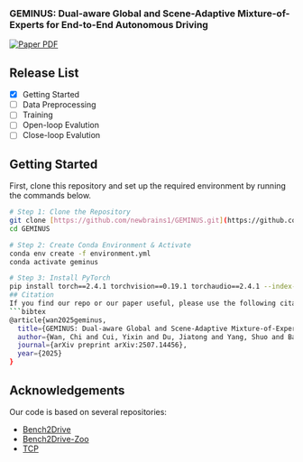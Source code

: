 <div align-center">

### GEMINUS: Dual-aware Global and Scene-Adaptive Mixture-of-Experts for End-to-End Autonomous Driving

<a href="[您的论文arXiv链接](https://www.arxiv.org/abs/2507.14456)"><img src='https://img.shields.io/badge/arXiv-GEMINUS-red' alt='Paper PDF'></a>
</div>

## Release List
- [x] Getting Started
- [ ] Data Preprocessing
- [ ] Training
- [ ] Open-loop Evalution
- [ ] Close-loop Evalution

## Getting Started

First, clone this repository and set up the required environment by running the commands below.

```bash
# Step 1: Clone the Repository
git clone [https://github.com/newbrains1/GEMINUS.git](https://github.com/newbrains1/GEMINUS.git)
cd GEMINUS

# Step 2: Create Conda Environment & Activate
conda env create -f environment.yml
conda activate geminus

# Step 3: Install PyTorch
pip install torch==2.4.1 torchvision==0.19.1 torchaudio==2.4.1 --index-url [https://download.pytorch.org/whl/cu118](https://download.pytorch.org/whl/cu118)
## Citation
If you find our repo or our paper useful, please use the following citation:
```bibtex
@article{wan2025geminus,
  title={GEMINUS: Dual-aware Global and Scene-Adaptive Mixture-of-Experts for End-to-End Autonomous Driving},
  author={Wan, Chi and Cui, Yixin and Du, Jiatong and Yang, Shuo and Bai, Yulong and Huang, Yanjun},
  journal={arXiv preprint arXiv:2507.14456},
  year={2025}
}
```

## Acknowledgements
Our code is based on several repositories:
- [Bench2Drive](https://github.com/Thinklab-SJTU/Bench2Drive)
- [Bench2Drive-Zoo](https://github.com/Thinklab-SJTU/Bench2DriveZoo/tree/tcp/admlp)
- [TCP](https://github.com/OpenDriveLab/TCP)
